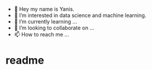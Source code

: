 - 👋 Hey my name is Yanis.
- 👀 I’m interested in data science and machine learning. 
- 🌱 I’m currently learning ...
- 💞️ I’m looking to collaborate on ...
- 📫 How to reach me ...

<!---
Bruc3U/Bruc3U is a ✨ special ✨ repository because its `README.md` (this file) appears on your GitHub profile.
You can click the Preview link to take a look at your changes.
--->
# readme




